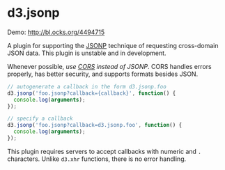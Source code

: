 # d3.jsonp

Demo: <http://bl.ocks.org/4494715>

A plugin for supporting the [JSONP](http://json-p.org/) technique of requesting
cross-domain JSON data. This plugin is unstable and in development.

Whenever possible, _use [CORS](http://en.wikipedia.org/wiki/Cross-origin_resource_sharing)
instead of JSONP_. CORS handles errors properly, has better security, and
supports formats besides JSON.

```js
// autogenerate a callback in the form d3.jsonp.foo
d3.jsonp('foo.jsonp?callback={callback}', function() {
  console.log(arguments);
});

// specify a callback
d3.jsonp('foo.jsonp?callback=d3.jsonp.foo', function() {
  console.log(arguments);
});
```

This plugin requires servers to accept callbacks with numeric and `.`
characters. Unlike `d3.xhr` functions, there is no error handling.

